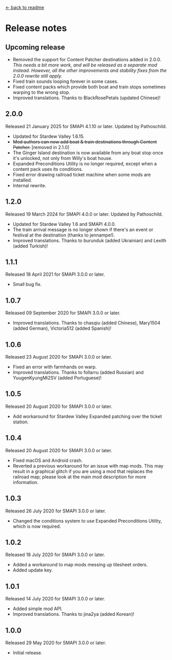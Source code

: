 ﻿[← back to readme](README.md)

# Release notes
## Upcoming release
- Removed the support for Content Patcher destinations added in 2.0.0.  
  _This needs a bit more work, and will be released as a separate mod instead. However, all the other improvements and
  stability fixes from the 2.0.0 rewrite still apply._
- Fixed train sounds looping forever in some cases.
- Fixed content packs which provide both boat and train stops sometimes warping to the wrong stop.
- Improved translations. Thanks to BlackRosePetals (updated Chinese)!

## 2.0.0
Released 21 January 2025 for SMAPI 4.1.10 or later. Updated by Pathoschild.

- Updated for Stardew Valley 1.6.15.
- ~~Mod authors can now add boat & train destinations through Content Patcher.~~ [removed in 2.1.0]
- The Ginger Island destination is now available from any boat stop once it's unlocked, not only from Willy's boat house.
- Expanded Preconditions Utility is no longer required, except when a content pack uses its conditions.
- Fixed error drawing railroad ticket machine when some mods are installed.
- Internal rewrite.

## 1.2.0
Released 19 March 2024 for SMAPI 4.0.0 or later. Updated by Pathoschild.

- Updated for Stardew Valley 1.6 and SMAPI 4.0.0.
- The train arrival message is no longer shown if there's an event or festival at the destination (thanks to jennampe!).
- Improved translations. Thanks to burunduk (added Ukrainian) and Lexith (added Turkish)!

## 1.1.1
Released 18 April 2021 for SMAPI 3.0.0 or later.

- Small bug fix.

## 1.0.7
Released 09 September 2020 for SMAPI 3.0.0 or later.

- Improved translations. Thanks to chasqiu﻿ (added Chinese), Mary1504 (added German), Victoria512﻿ (added Spanish)!

## 1.0.6
Released 23 August 2020 for SMAPI 3.0.0 or later.

- Fixed an error with farmhands on warp.
- Improved translations. Thanks to follarru (added Russian) and YuugenKyungMi2SV﻿ (added Portuguese)!

## 1.0.5
Released 20 August 2020 for SMAPI 3.0.0 or later.

- Add workaround for Stardew Valley Expanded patching over the ticket station.

## 1.0.4
Released 20 August 2020 for SMAPI 3.0.0 or later.

- Fixed macOS and Android crash.
- Reverted a previous workaround for an issue with map mods. This may result in a graphical glitch if you are using a mod that replaces the railroad map; please look at the main mod description for more information.

## 1.0.3
Released 26 July 2020 for SMAPI 3.0.0 or later.

- Changed the conditions system to use Expanded Preconditions Utility, which is now required.

## 1.0.2
Released 18 July 2020 for SMAPI 3.0.0 or later.

- Added a workaround to map mods messing up tilesheet orders.
- Added update key.

## 1.0.1
Released 14 July 2020 for SMAPI 3.0.0 or later.

- Added simple mod API.
- Improved translations. Thanks to jina2ya (added Korean)!

## 1.0.0
Released 29 May 2020 for SMAPI 3.0.0 or later.

- Initial release.
